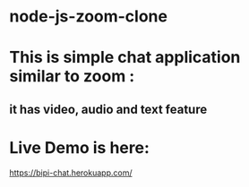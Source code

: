# node-js-zoom-clone
# This is simple chat application similar to zoom :
## it has video, audio and text feature
# Live Demo is here:
https://bipi-chat.herokuapp.com/